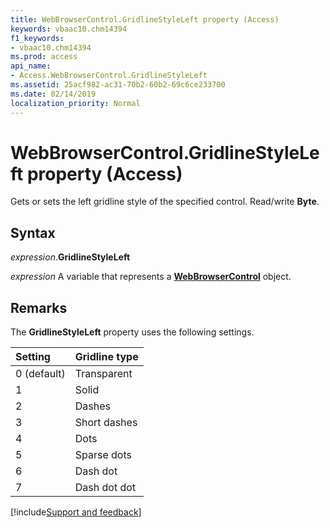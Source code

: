 ```yaml
---
title: WebBrowserControl.GridlineStyleLeft property (Access)
keywords: vbaac10.chm14394
f1_keywords:
- vbaac10.chm14394
ms.prod: access
api_name:
- Access.WebBrowserControl.GridlineStyleLeft
ms.assetid: 25acf982-ac31-70b2-60b2-69c6ce233700
ms.date: 02/14/2019
localization_priority: Normal
---
```



# WebBrowserControl.GridlineStyleLeft property (Access)

Gets or sets the left gridline style of the specified control. Read/write **Byte**.

## Syntax

_expression_.**GridlineStyleLeft**

_expression_ A variable that represents a **[WebBrowserControl](Access.WebBrowserControl.md)** object.


## Remarks

The **GridlineStyleLeft** property uses the following settings.

|Setting|Gridline type|
|:-----|:-----|
|0 (default)|Transparent|
|1|Solid|
|2|Dashes|
|3|Short dashes|
|4|Dots|
|5|Sparse dots|
|6|Dash dot|
|7|Dash dot dot|



[!include[Support and feedback](~/includes/feedback-boilerplate.md)]



